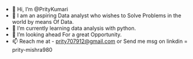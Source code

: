 - 👋 Hi, I’m @PrityKumari
- 👀 I am an aspiring Data analyst who wishes to Solve Problems in the world by means Of Data.
- 🌱 I’m currently learning data analysis with python.
- 💞️ I’m looking ahead For a great Opportunity.
- 📫 Reach me at - prity707912@gmail.com or Send me msg on linkdin = prity-mishra980

<!---
PrityKumari/PrityKumari is a ✨ special ✨ repository because its `README.md` (this file) appears on your GitHub profile.
You can click the Preview link to take a look at your changes.
--->
